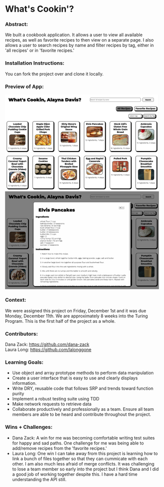 # What's Cookin'?

### Abstract:
[//]: <> (Briefly describe what you built and its features. What problem is the app solving? How does this application solve that problem?)
We built a cookbook application. It allows a user to view all available recipes, as well as favorite recipes to then view on a separate page. I also allows a user to search recipes by name and filter recipes by tag, either in 'all recipes' or in 'favorite recipes.'

### Installation Instructions:
[//]: <> (What steps does a person have to take to get your app cloned down and running?)
You can fork the project over and clone it locally.

### Preview of App:
[//]: <> (Provide ONE gif or screenshot of your application - choose the "coolest" piece of functionality to show off.)

![Alt text](<src/images/Screenshot 2023-12-11 at 3.54.25 PM.png>)
![Alt text](<src/images/Screenshot 2023-12-11 at 3.54.49 PM.png>)
### Context:
[//]: <> (Give some context for the project here. How long did you have to work on it? How far into the Turing program are you?)
We were assigned this project on Friday, December 1st and it was due Monday, December 11th. We are approximately 8 weeks into the Turing Program. This is the first half of the project as a whole.

### Contributors:
Dana Zack: https://github.com/dana-zack <br>
Laura Long: https://github.com/lalonggone

### Learning Goals:
[//]: <> (What were the learning goals of this project? What tech did you work with?)
* Use object and array prototype methods to perform data manipulation
* Create a user interface that is easy to use and clearly displays information.
* Write DRY, reusable code that follows SRP and trends toward function purity
* Implement a robust testing suite using TDD
* Make network requests to retrieve data
* Collaborate productively and professionally as a team. Ensure all team members are able to be heard and contribute throughout the project.

### Wins + Challenges:
[//]: <> (What are 2-3 wins you have from this project? What were some challenges you faced - and how did you get over them?)

* Dana Zack: A win for me was becoming comfortable writing test suites for happy and sad paths. One challenge for me was being able to add/remove recipes from the 'favorite recipes.'
* Laura Long: One win I can take away from this project is learning how to link a bunch of files together so that they can cummicate with each other. I am also much less afraid of merge conflicts. It was challenging to lose a team member so early into the project but I think Dana and I did a good job of working together despite this. I have a hard time understanding the API still. 




